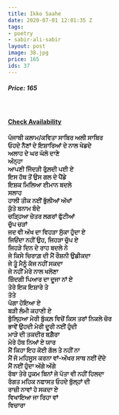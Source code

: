```yaml
---
title: Ikko Saahe
date: 2020-07-01 12:01:35 Z
tags:
- poetry
- sabir-ali-sabir
layout: post
image: 38.jpg
price: 165
ids: 37
---
```


<h5>Price: 165</h5><br>
<h4><a class="add-cart cart1" href="{{ site.baseurl }}/books#37"><b>Check Availability</b></a></h4>

<strong>
ਪੰਜਾਬੀ ਕਲਾਮ/ਕਵਿਤਾ ਸਾਬਿਰ ਅਲੀ ਸਾਬਿਰ<br>
ਓਹਦੇ ਨੈਣਾਂ ਦੇ ਇਸ਼ਾਰਿਆਂ ਦੇ ਨਾਲ ਖੇਡਦੇ<br>
ਅਲਾਹ ਦੇ ਘਰ ਘੱਲੋ ਦਾਣੇ<br>
ਅੰਨ੍ਹਾ<br>
ਆਪਣੀ ਜਿੰਦੜੀ ਰੁੱਲ਼ਦੀ ਪਈ ਏ<br>
ਇਸ ਹੱਥ ਤੋਂ ਉਸ ਗਲ ਦੇ ਪੈਂਡੇ<br>
ਇਸ਼ਕ ਮਿਲਿਆ ਈਮਾਨ ਬਦਲੇ<br>
ਸਲਾਹ<br>
ਹਾਲੀ ਤੀਕ ਨਈਂ ਭੁੱਲੀਆਂ ਅੱਖਾਂ<br>
ਕੁੱਤੇ ਬਨਾਮ ਬੰਦੇ<br>
ਚੜ੍ਹਿਆ ਚੇਤਰ ਲਗਰਾਂ ਫੁੱਟੀਆਂ<br>
ਚੁੱਪ ਚੜਾਂ<br>
ਜਦ ਵੀ ਅੱਖ ਦਾ ਵਿਹੜਾ ਸੁੱਕਾ ਹੁੰਦਾ ਏ<br>
ਜਿਓਂਦਾ ਨਹੀਂ ਉਹ, ਜਿਹੜਾ ਚੁੱਪ ਏ<br>
ਜਿਹੜੇ ਦਿਨ ਦੇ ਰਾਹ ਬਦਲੇ ਨੇ<br>
ਜੇ ਕਿਸੇ ਚਿਰਾਗ਼ ਦੀ ਮੈਂ ਰੌਸ਼ਨੀ ਉਡੀਕਦਾ<br>
ਜੇ ਤੂੰ ਮੈਨੂੰ ਕੱਜ ਨਹੀਂ ਸਕਦਾ<br>
ਜੇ ਨਹੀਂ ਮੇਰੇ ਨਾਲ ਖਲੋਣਾ<br>
ਜ਼ਿੰਦਗੀ ਪਿਆਰ ਦਾ ਦੂਜਾ ਨਾਂ ਏ<br>
ਤੇਰੇ ਇਕ ਇਸ਼ਾਰੇ ਤੇ<br>
ਤੋਤੇ<br>
ਪੰਗਾ ਹੋਇਆ ਏ<br>
ਬੜੀ ਲੰਮੀ ਕਹਾਣੀ ਏ<br>
ਬੁੱਲ੍ਹਿਆ ਮੇਰੀ ਬੁੱਕਲ਼ ਵਿਚੋਂ ਕਿਸ ਤਰਾਂ ਨਿਕਲੇ ਚੋਰ<br>
ਭਾਵੇਂ ਉਹਦੀ ਮੇਰੀ ਦੂਰੀ ਨਈਂ ਹੁੰਦੀ<br>
ਮਾੜੇ ਦੀ ਤਕਦੀਰ ਬਗ਼ੈਰਾ<br>
ਮੇਰੇ ਹੱਥ ਨਿਆਂ ਏ ਯਾਰ<br>
ਮੈਂ ਕਿਹਾ ਇਹ ਕੋਈ ਗੱਲ ਤੇ ਨਹੀਂ ਨਾ<br>
ਮੈਂ ਜੋ ਮਹਿਸੂਸ ਕਰਨਾ ਵਾਂ-ਅੱਖਰ ਸਾਥ ਨਈਂ ਦੇਂਦੇ<br>
ਮੈਂ ਨਈਂ ਹੁੰਦਾ ਅੱਗੇ ਅੱਗੇ<br>
ਰੱਬਾ ਤੇਰੇ ਹੁਕਮ ਬਿਨਾਂ ਜੇ ਪੱਤਾ ਵੀ ਨਹੀਂ ਹਿਲਦਾ<br>
ਰੰਗਤ ਮਹਿਕ ਨਫਾਸਤ ਓਹਦੇ ਬੁੱਲ੍ਹਾਂ ਦੀ<br>
ਰਾਜ਼ੀ ਨਾਵਾਂ ਹੋ ਸਕਦਾ ਏ<br>
ਵਿਖਾਇਆ ਜਾ ਰਿਹਾ ਵਾਂ<br>
ਵਿਚਾਰਾ<br>
</strong>




<body>
 <script src="{{ site.baseurl }}/js/main.js"></script>
 </body>
